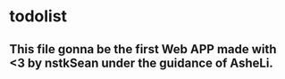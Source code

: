 # todolist
## This file gonna be the first Web APP made with <3 by nstkSean under the guidance of AsheLi.
